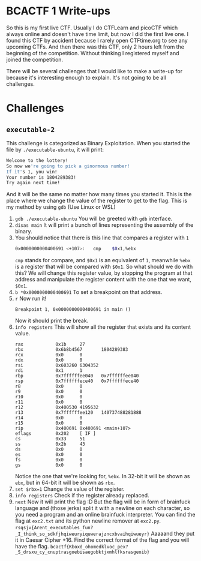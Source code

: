 # BCACTF 1 Write-ups
So this is my first live CTF. Usually I do CTFLearn and picoCTF which always online and doesn't have time limit, but now I did the first live one. I found this CTF by accident because I rarely open CTFtime.org to see any upcoming CTFs. And then there was this CTF, only 2 hours left from the beginning of the competition. Without thinking I registered myself and joined the competition.

There will be several challenges that I would like to make a write-up for because it's interesting enough to explain. It's not going to be all challenges.

# Challenges
## `executable-2`
This challenge is categorized as Binary Exploitation. When you started the file by `./executable-ubuntu`, it will print:
```sh
Welcome to the lottery!
So now we're going to pick a ginormous number!
If it's 1, you win!
Your number is 1804289383!
Try again next time!
```
And it will be the same no matter how many times you started it. This is the place where we change the value of the register to get to the flag.
This is my method by using `gdb` (Use Linux or WSL)
1. `gdb ./executable-ubuntu`
    You will be greeted with `gdb` interface.
2. `disas main`
    It will print a bunch of lines representing the assembly of the binary.
3. You should notice that there is this line that compares a register with `1`
    ```sh
    0x0000000000400691 <+107>:   cmp    $0x1,%ebx
    ```
    `cmp` stands for compare, and `$0x1` is an equivalent of `1`, meanwhile `%ebx` is a register that will be compared with `$0x1`. So what should we do with this? We will change this register value, by stopping the program at that address and manipulate the register content with the one that we want, `$0x1`.
4. `b *0x0000000000400691`
    To set a breakpoint on that address.
5. `r`
    Now run it!
    ```
    Breakpoint 1, 0x0000000000400691 in main ()
    ```
    Now it should print the break.
6. `info registers`
    This will show all the register that exists and its content value.
    ```
    rax            0x1b     27
    rbx            0x6b8b4567       1804289383
    rcx            0x0      0
    rdx            0x0      0
    rsi            0x603260 6304352
    rdi            0x1      1
    rbp            0x7ffffffee040   0x7ffffffee040
    rsp            0x7ffffffece40   0x7ffffffece40
    r8             0x0      0
    r9             0x0      0
    r10            0x0      0
    r11            0x0      0
    r12            0x400530 4195632
    r13            0x7ffffffee120   140737488281888
    r14            0x0      0
    r15            0x0      0
    rip            0x400691 0x400691 <main+107>
    eflags         0x202    [ IF ]
    cs             0x33     51
    ss             0x2b     43
    ds             0x0      0
    es             0x0      0
    fs             0x0      0
    gs             0x0      0
    ```
    Notice the one that we're looking for, `%ebx`. In 32-bit it will be shown as `ebx`, but in 64-bit it will be shown as `rbx`.
7. `set $rbx=1`
    Change the value of the register.
8. `info registers`
    Check if the register already replaced.
9. `next`
    Now it will print the flag :D
    But the flag will be in form of brainfuck language and (those jerks) split it with a newline on each character, so you need a program and an online brainfuck interpreter. You can find the flag at `exc2.txt` and its python newline remover at `exc2.py`.
    `rsqsjv{Arent_executables_fun?_I_think_so_sdkfjhqiweuryiquwerajzncxbvaihqiwueyr}`
    Aaaaand they put it in Caesar Cipher +16. Find the correct format of the flag and you will have the flag.
    `bcactf{Kboxd_ohomedklvoc_pex?_S_drsxu_cy_cnuptrasgoebisaegobktjxmhlfksrasgeoib}`
